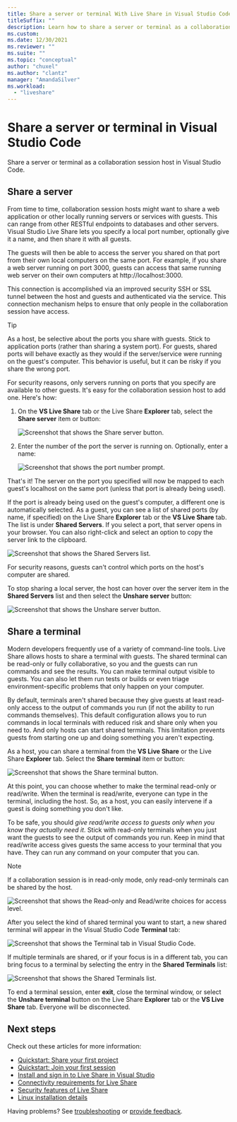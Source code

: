 ```yaml
---
title: Share a server or terminal With Live Share in Visual Studio Code
titleSuffix: ""
description: Learn how to share a server or terminal as a collaboration session host in Visual Studio Code and Live Share.
ms.custom:
ms.date: 12/30/2021
ms.reviewer: ""
ms.suite: ""
ms.topic: "conceptual"
author: "chuxel"
ms.author: "clantz"
manager: "AmandaSilver"
ms.workload: 
  - "liveshare"
---
```


<!--
Copyright © Microsoft Corporation
All rights reserved.
Creative Commons Attribution 4.0 License (International): https://creativecommons.org/licenses/by/4.0/legalcode
-->

# Share a server or terminal in Visual Studio Code

Share a server or terminal as a collaboration session host in Visual Studio Code.

## Share a server

From time to time, collaboration session hosts might want to share a web application or other locally running servers or services with guests. This can range from other RESTful endpoints to databases and other servers. Visual Studio Live Share lets you specify a local port number, optionally give it a name, and then share it with all guests.

The guests will then be able to access the server you shared on that port from their own local computers on the same port. For example, if you share a web server running on port 3000, guests can access that same running web server on their own computers at http://localhost:3000.

This connection is accomplished via an improved security SSH or SSL tunnel between the host and guests and authenticated via the service. This connection mechanism helps to ensure that only people in the collaboration session have access.

> [!TIP]
> As a host, be selective about the ports you share with guests. Stick to application ports (rather than sharing a system port). For guests, shared ports will behave exactly as they would if the server/service were running on the guest's computer. This behavior is useful, but it can be risky if you share the wrong port.

For security reasons, only servers running on ports that you specify are available to other guests. It's easy for the collaboration session host to add one. Here's how:

1. On the **VS Live Share** tab or the Live Share **Explorer** tab, select the **Share server** item or button:

    ![Screenshot that shows the Share server button.](../media/vscode-share-local-server-viewlet.png)

1. Enter the number of the port the server is running on. Optionally, enter a name:

    ![Screenshot that shows the port number prompt.](../media/vscode-enter-port.png)

That's it! The server on the port you specified will now be mapped to each guest's localhost on the same port (unless that port is already being used).

If the port is already being used on the guest's computer, a different one is automatically selected. As a guest, you can see a list of shared ports (by name, if specified) on the Live Share **Explorer** tab or the **VS Live Share** tab. The list is under **Shared Servers**. If you select a port, that server opens in your browser. You can also right-click and select an option to copy the server link to the clipboard.

![Screenshot that shows the Shared Servers list.](../media/vscode-access-shared-server-viewlet.png)<br />

For security reasons, guests can't control which ports on the host's computer are shared.

To stop sharing a local server, the host can hover over the server item in the **Shared Servers** list and then select the **Unshare server** button:

![Screenshot that shows the Unshare server button.](../media/vscode-stop-sharing-server-viewlet.png)

## Share a terminal

Modern developers frequently use of a variety of command-line tools. Live Share allows hosts to share a terminal with guests. The shared terminal can be read-only or fully collaborative, so you and the guests can run commands and see the results. You can make terminal output visible to guests. You can also let them run tests or builds or even triage environment-specific problems that only happen on your computer.

By default, terminals aren't shared because they give guests at least read-only access to the output of commands you run (if not the ability to run commands themselves). This default configuration allows you to run commands in local terminals with reduced risk and share only when you need to. And only hosts can start shared terminals. This limitation prevents guests from starting one up and doing something you aren't expecting.

As a host, you can share a terminal from the **VS Live Share** or the Live Share **Explorer** tab. Select the **Share terminal** item or button:

![Screenshot that shows the Share terminal button.](../media/vscode-share-terminal-viewlet.png)

At this point, you can choose whether to make the terminal read-only or read/write. When the terminal is read/write, everyone can type in the terminal, including the host. So, as a host, you can easily intervene if a guest is doing something you don't like. 

To be safe, you should *give read/write access to guests only when you know they actually need it*. Stick with read-only terminals when you just want the guests to see the output of commands you run. Keep in mind that read/write access gives guests the same access to your terminal that you have. They can run any command on your computer that you can.

> [!NOTE]
> If a collaboration session is in read-only mode, only read-only terminals can be shared by the host.

![Screenshot that shows the Read-only and Read/write choices for access level.](../media/vscode-share-terminal-ro-rw.png)

After you select the kind of shared terminal you want to start, a new shared terminal will appear in the Visual Studio Code **Terminal** tab:

![Screenshot that shows the Terminal tab in Visual Studio Code.](../media/vscode-share-terminal-up.png)

If multiple terminals are shared, or if your focus is in a different tab, you can bring focus to a terminal by selecting the entry in the **Shared Terminals** list:

![Screenshot that shows the Shared Terminals list.](../media/vscode-shared-terminal-focus.png)

To end a terminal session, enter **exit**, close the terminal window, or select the **Unshare terminal** button on the Live Share **Explorer** tab or the **VS Live Share** tab. Everyone will be disconnected.

## Next steps

Check out these articles for more information:

- [Quickstart: Share your first project](../quickstart/share.md)
- [Quickstart: Join your first session](../quickstart/share.md)
- [Install and sign in to Live Share in Visual Studio](install-live-share-visual-studio.md)
- [Connectivity requirements for Live Share](../reference/connectivity.md)
- [Security features of Live Share](../reference/security.md)
- [Linux installation details](../reference/linux.md)

Having problems? See [troubleshooting](../troubleshooting.md) or [provide feedback](../support.md).
